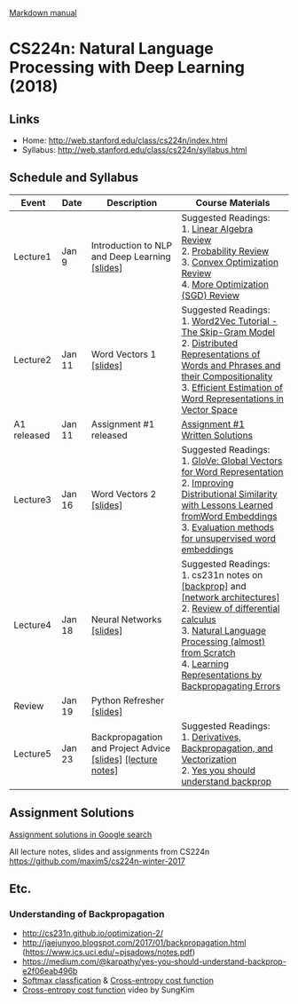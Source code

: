 [Markdown manual](https://guides.github.com/features/mastering-markdown/)

# CS224n: Natural Language Processing with Deep Learning (2018)

## Links
* Home: http://web.stanford.edu/class/cs224n/index.html
* Syllabus: http://web.stanford.edu/class/cs224n/syllabus.html


## Schedule and Syllabus
Event | Date | Description | Course Materials
------------ | ------------- | ------------- | -------------
Lecture1 | Jan 9 | Introduction to NLP and Deep Learning <br>[[slides]](./lecture1.pdf) | Suggested Readings: <br>1. [Linear Algebra Review](./lecture1/cs229-linalg.pdf) <br>2. [Probability Review](./lecture1/cs229-prob.pdf) <br>3. [Convex Optimization Review](./lecture1/cs229-cvxopt.pdf) <br>4. [More Optimization (SGD) Review](http://cs231n.github.io/optimization-1/)
Lecture2 | Jan 11 | Word Vectors 1 <br>[[slides]](./lecture2.pdf) | Suggested Readings: <br>1. [Word2Vec Tutorial - The Skip-Gram Model](http://mccormickml.com/2016/04/19/word2vec-tutorial-the-skip-gram-model/) <br>2. [Distributed Representations of Words and Phrases and their Compositionality](http://papers.nips.cc/paper/5021-distributed-representations-of-words-and-phrases-and-their-compositionality.pdf) <br>3. [Efficient Estimation of Word Representations in Vector Space](http://arxiv.org/pdf/1301.3781.pdf)
A1 released | Jan 11 | Assignment #1 released| [Assignment #1](http://web.stanford.edu/class/cs224n/assignment1/index.html) <br>[Written Solutions](./assignment1/assignment1-solution.pdf)
Lecture3 | Jan 16 | Word Vectors 2 <br>[[slides]](./lecture3.pdf) | Suggested Readings: <br>1. [GloVe: Global Vectors for Word Representation](http://nlp.stanford.edu/pubs/glove.pdf) <br>2. [Improving Distributional Similarity with Lessons Learned fromWord Embeddings](http://www.aclweb.org/anthology/Q15-1016) <br>3. [Evaluation methods for unsupervised word embeddings](http://www.aclweb.org/anthology/D15-1036)
Lecture4 | Jan 18 | Neural Networks <br>[[slides]](./lecture4.pdf) | Suggested Readings: <br>1. cs231n notes on [[backprop]](http://cs231n.github.io/optimization-2/) and [[network architectures]](http://cs231n.github.io/neural-networks-1/) <br>2. [Review of differential calculus](http://web.stanford.edu/class/cs224n/readings/review-differential-calculus.pdf) <br>3. [Natural Language Processing (almost) from Scratch](https://arxiv.org/pdf/1103.0398v1.pdf) <br>4. [Learning Representations by Backpropagating Errors](http://www.iro.umontreal.ca/~vincentp/ift3395/lectures/backprop_old.pdf)
Review | Jan 19 | Python Refresher <br>[[slides]](./python-review.pdf)
Lecture5 | Jan 23 | Backpropagation and Project Advice <br>[[slides]](./lecture5.pdf) [[lecture notes]](http://web.stanford.edu/class/cs224n/readings/gradient-notes.pdf) | Suggested Readings: <br>1. [Derivatives, Backpropagation, and Vectorization](http://cs231n.stanford.edu/handouts/derivatives.pdf) <br>2. [Yes you should understand backprop](https://medium.com/@karpathy/yes-you-should-understand-backprop-e2f06eab496b)

## Assignment Solutions
[Assignment solutions in Google search](https://www.google.co.id/search?newwindow=1&dcr=0&ei=7RNqWo6sKIuDvQSjm4yYAQ&q=cs224n+assignment+solution&oq=cs224n+assignment+solution&gs_l=psy-ab.3...137131977.137144437.0.137144823.32.25.0.0.0.0.0.0..0.0....0...1c.1.64.psy-ab..32.0.0....0.rK309CWPZVo)

All lecture notes, slides and assignments from CS224n
https://github.com/maxim5/cs224n-winter-2017 

## Etc.
### Understanding of Backpropagation
* http://cs231n.github.io/optimization-2/ 
* http://jaejunyoo.blogspot.com/2017/01/backpropagation.html (https://www.ics.uci.edu/~pjsadows/notes.pdf)
* https://medium.com/@karpathy/yes-you-should-understand-backprop-e2f06eab496b
* [Softmax classfication](http://peterroelants.github.io/posts/neural_network_implementation_intermezzo02/) & [Cross-entropy cost function](http://peterroelants.github.io/posts/neural_network_implementation_intermezzo02/#Cross-entropy-cost-function-for-the-softmax-function)
* [Cross-entropy cost function](https://www.youtube.com/watch?v=jMU9G5WEtBc) video by SungKim
